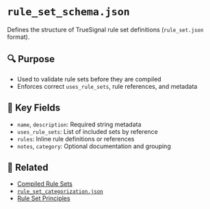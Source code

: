 # `rule_set_schema.json`

Defines the structure of TrueSignal rule set definitions (`rule_set.json` format).

## 🔍 Purpose
- Used to validate rule sets before they are compiled
- Enforces correct `uses_rule_sets`, rule references, and metadata

## 🔑 Key Fields
- `name`, `description`: Required string metadata
- `uses_rule_sets`: List of included sets by reference
- `rules`: Inline rule definitions or references
- `notes`, `category`: Optional documentation and grouping

## 🔗 Related
- [Compiled Rule Sets](../../rule_sets/)
- [`rule_set_categorization.json`](rule_set_categorization.json.md)
- [Rule Set Principles](../principles/rule_set.md)
